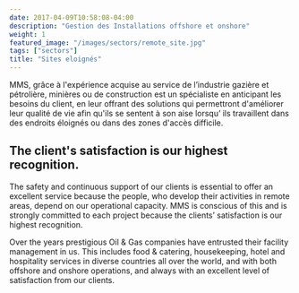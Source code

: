 ```yaml
---
date: 2017-04-09T10:58:08-04:00
description: "Gestion des Installations offshore et onshore"
weight: 1
featured_image: "/images/sectors/remote_site.jpg"
tags: ["sectors"]
title: "Sites eloignés"
---
```


MMS, grâce à l'expérience acquise au service de l’industrie gazière et pétrolière, minières ou de construction est un spécialiste en anticipant les besoins du client, en leur offrant des solutions qui permettront d'améliorer leur qualité de vie afin qu'ils se sentent à son aise lorsqu’ ils travaillent dans des endroits éloignés ou dans des zones d'accès difficile.

<h2>The client's satisfaction is our highest recognition.</h2>

The safety and continuous support of our clients is essential to offer an excellent service because the people, who develop their activities in remote areas, depend on our operational capacity. MMS is conscious of this and is strongly committed to each project because the clients’ satisfaction is our highest recognition.


Over the years prestigious Oil & Gas companies have entrusted their facility management in us. This includes food & catering, housekeeping, hotel and hospitality services in diverse countries all over the world, and with both offshore and onshore operations, and always with an excellent level of satisfaction from our clients.

